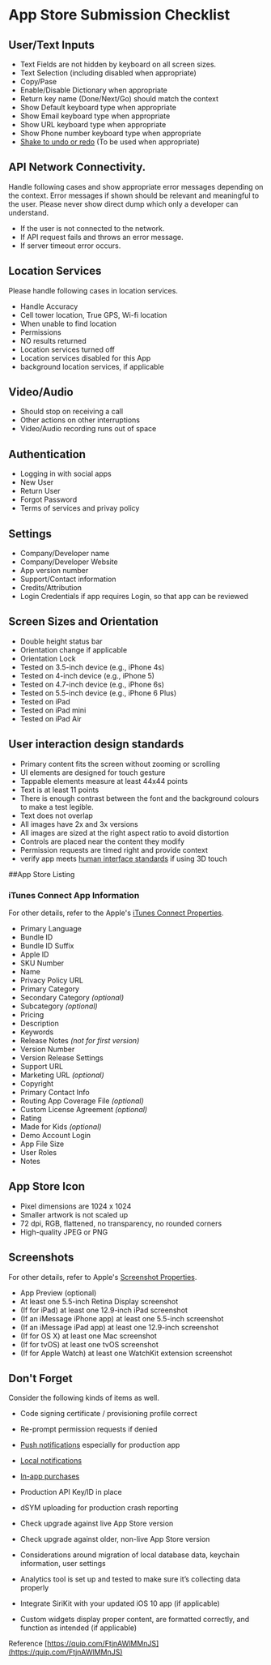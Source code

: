 
# App Store Submission Checklist

## User/Text Inputs

-   Text Fields are not hidden by keyboard on all screen sizes.
-   Text Selection (including disabled when appropriate)
-   Copy/Pase
-   Enable/Disable Dictionary when appropriate
-   Return key name (Done/Next/Go) should match the context
-   Show Default keyboard type when appropriate
-   Show Email keyboard type when appropriate
-   Show URL keyboard type when appropriate
-   Show Phone number keyboard type when appropriate
-   [Shake to undo or redo](https://developer.apple.com/ios/human-interface-guidelines/interaction/undo-and-redo/)  (To be used when appropriate)

## API Network Connectivity.

Handle following cases and show appropriate error messages depending on the context. Error messages if shown should be relevant and meaningful to the user. Please never show direct dump which only a developer can understand.

-   If the user is not connected to the network.
-   If API request fails and throws an error message.
-   If server timeout error occurs.

## Location Services

Please handle following cases in location services.

-   Handle Accuracy
-   Cell tower location, True GPS, Wi-fi location
-   When unable to find location
-   Permissions
-   NO results returned
-   Location services turned off
-   Location services disabled for this App
-   background location services, if applicable

## Video/Audio

-   Should stop on receiving a call
-   Other actions on other interruptions
-   Video/Audio recording runs out of space

## Authentication

-   Logging in with social apps
-   New User
-   Return User
-   Forgot Password
-   Terms of services and privay policy

## Settings

-   Company/Developer name
-   Company/Developer Website
-   App version number
-   Support/Contact information
-   Credits/Attribution
-   Login Credentials if app requires Login, so that app can be reviewed

## Screen Sizes and Orientation

-   Double height status bar
-   Orientation change if applicable
-   Orientation Lock
-   Tested on 3.5-inch device (e.g., iPhone 4s)
-   Tested on 4-inch device (e.g., iPhone 5)
-   Tested on 4.7-inch device (e.g., iPhone 6s)
-   Tested on 5.5-inch device (e.g., iPhone 6 Plus)
-   Tested on iPad
-   Tested on iPad mini
-   Tested on iPad Air

## User interaction design standards

-   Primary content fits the screen without zooming or scrolling
-   UI elements are designed for touch gesture
-   Tappable elements measure at least 44x44 points
-   Text is at least 11 points
-   There is enough contrast between the font and the background colours to make a test legible.
-   Text does not overlap
-   All images have 2x and 3x versions
-   All images are sized at the right aspect ratio to avoid distortion
-   Controls are placed near the content they modify
-   Permission requests are timed right and provide context
-   verify app meets  [human interface standards](https://developer.apple.com/ios/human-interface-guidelines/interaction/3d-touch/)  if using 3D touch

##App Store Listing

### iTunes Connect App Information

For other details, refer to the Apple's  [iTunes Connect Properties](https://developer.apple.com/library/ios/documentation/LanguagesUtilities/Conceptual/iTunesConnect_Guide/Appendices/Properties.html).

-   Primary Language
-   Bundle ID
-   Bundle ID Suffix
-   Apple ID
-   SKU Number
-   Name
-   Privacy Policy URL
-   Primary Category
-   Secondary Category  _(optional)_
-   Subcategory  _(optional)_
-   Pricing
-   Description
-   Keywords
-   Release Notes  _(not for first version)_
-   Version Number
-   Version Release Settings
-   Support URL
-   Marketing URL  _(optional)_
-   Copyright
-   Primary Contact Info
-   Routing App Coverage File  _(optional)_
-   Custom License Agreement  _(optional)_
-   Rating
-   Made for Kids  _(optional)_
-   Demo Account Login
-   App File Size
-   User Roles
-   Notes

## App Store Icon

-   Pixel dimensions are 1024 x 1024
-   Smaller artwork is not scaled up
-   72 dpi, RGB, flattened, no transparency, no rounded corners
-   High-quality JPEG or PNG

## Screenshots

For other details, refer to Apple's  [Screenshot Properties](https://developer.apple.com/library/ios/documentation/LanguagesUtilities/Conceptual/iTunesConnect_Guide/Appendices/Properties.html#//apple_ref/doc/uid/TP40011225-CH26-SW2).

-   App Preview (optional)
-   At least one 5.5-inch Retina Display screenshot
-   (If for iPad) at least one 12.9-inch iPad screenshot
-   (If an iMessage iPhone app) at least one 5.5-inch screenshot
-   (If an iMessage iPad app) at least one 12.9-inch screenshot
-   (If for OS X) at least one Mac screenshot
-   (If for tvOS) at least one tvOS screenshot
-   (If for Apple Watch) at least one WatchKit extension screenshot

## Don't Forget

Consider the following kinds of items as well.

-   Code signing certificate / provisioning profile correct
    
-   Re-prompt permission requests if denied
    
-   [Push notifications](https://developer.apple.com/library/prerelease/content/documentation/NetworkingInternet/Conceptual/RemoteNotificationsPG/Chapters/Introduction.html) especially for production app
    
-   [Local notifications](https://developer.apple.com/library/prerelease/content/documentation/NetworkingInternet/Conceptual/RemoteNotificationsPG/Chapters/Introduction.html)
    
-   [In-app purchases](https://developer.apple.com/library/prerelease/content/documentation/NetworkingInternet/Conceptual/StoreKitGuide/Introduction.html)
    
-   Production API Key/ID in place
    
-   dSYM uploading for production crash reporting
    
-   Check upgrade against live App Store version
    
-   Check upgrade against older, non-live App Store version
    
-   Considerations around migration of local database data, keychain information, user settings
    
-   Analytics tool is set up and tested to make sure it’s collecting data properly
    
-   Integrate SiriKit with your updated iOS 10 app (if applicable)
    
-   Custom widgets display proper content, are formatted correctly, and function as intended (if applicable)

Reference [https://quip.com/FtjnAWlMMnJS](https://quip.com/FtjnAWlMMnJS)
